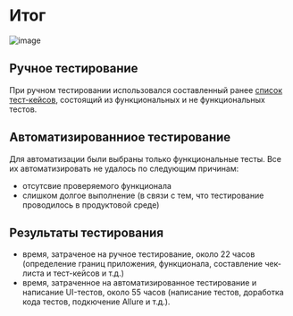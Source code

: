 # Итог
![image](https://github.com/ArthurPetrosov/QAMID_Diploma_Hospis/assets/125126241/12eab21a-45c9-4be1-a4bb-c73a44469e1e)
## Ручное тестирование
При ручном тестировании использовался составленный ранее [список тест-кейсов](https://github.com/ArthurPetrosov/QAMID_Diploma_Hospis/blob/master/Cases.xlsx), состоящий из функциональных и не функциональных тестов.

## Автоматизированниое тестирование
Для автоматизации были выбраны только функциональные тесты. Все их автоматизировать не удалось по следующим причинам:
* отсутсвие проверяемого функционала
* слишком долгое выполнение (в связи с тем, что тестирование проводилось в продуктовой среде)

## Результаты тестирования
* время, затраченое на ручное тестирование, около 22 часов (определение границ приложения, функционала, составление чек-листа и тест-кейсов и т.д.)
* время, затраченное на автоматизированное тестирование и написание UI-тестов, около 55 часов (написание тестов, доработка кода тестов, подкючение Allure и т.д.).
